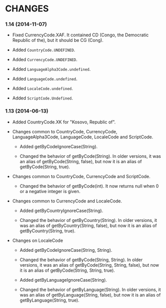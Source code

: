 CHANGES
=======

### 1.14 (2014-11-07)

* Fixed CurrencyCode.XAF. It contained CD (Congo, the Democratic
  Republic of the), but it should be CG (Cong).

* Added `CountryCode.UNDEFINED`.
* Added `CurrencyCode.UNDEFINED`.
* Added `LanguageAlpha3Code.undefined`.
* Added `LanguageCode.undefined`.
* Added `LocaleCode.undefined`.
* Added `ScriptCode.Undefined`.


### 1.13 (2014-06-13)

* Added CountryCode.XK for "Kosovo, Republic of".

* Changes common to CountryCode, CurrencyCode, LanguageAlpha3Code,
  LanguageCode, LocaleCode and ScriptCode.

  - Added getByCodeIgnoreCase(String).

  - Changed the behavior of getByCode(String). In older versions,
    it was an alias of getByCode(String, false), but now it is
    an alias of getByCode(String, true).

* Changes common to CountryCode, CurrencyCode and ScriptCode.

  - Changed the behavior of getByCode(int). It now returns null
    when 0 or a negative integer is given.

* Changes common to CurrencyCode and LocaleCode.

  - Added getByCountryIgnoreCase(String).

  - Changed the behavior of getByCountry(String). In older versions,
    it was an alias of getByCountry(String, false), but now it is
    an alias of getByCountry(String, true).

* Changes on LocaleCode

  - Added getByCodeIgnoreCase(String, String).

  - Changed the behavior of getByCode(String, String). In older
    versions, it was an alias of getByCode(String, String, false),
	but now it is an alias of getByCode(String, String, true).

  - Added getByLanguageIgnoreCase(String).

  - Changed the behavior of getByLanguage(String). In older versions,
    it was an alias of getByLanguage(String, false), but now it is
	an alias of getByLanguage(String, true).

